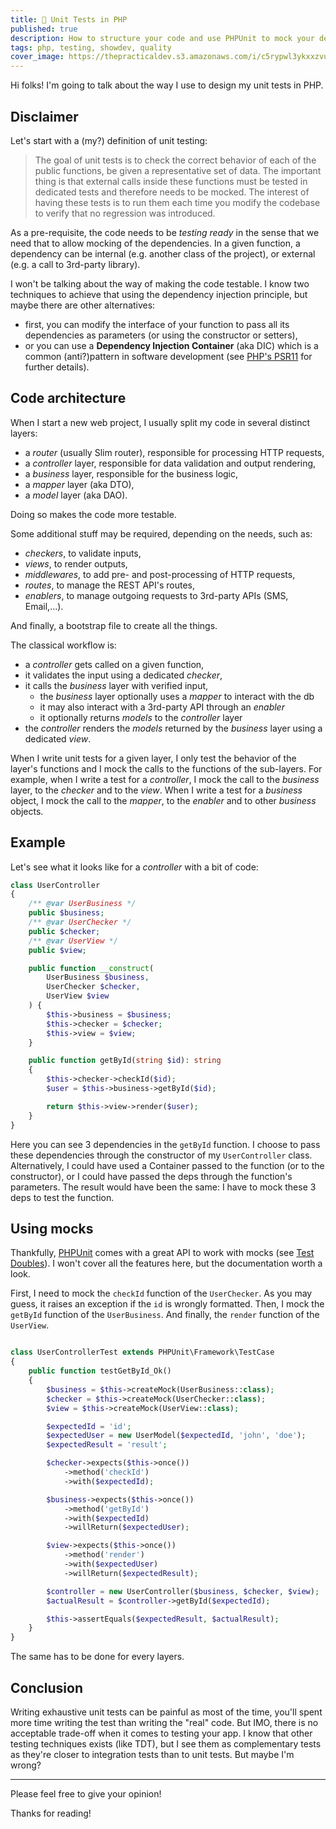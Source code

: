 ```yaml
---
title: 🐘 Unit Tests in PHP
published: true
description: How to structure your code and use PHPUnit to mock your dependencies
tags: php, testing, showdev, quality
cover_image: https://thepracticaldev.s3.amazonaws.com/i/c5rypwl3ykxxzvuvmkld.png
---
```


Hi folks! I'm going to talk about the way I use to design my unit tests in PHP.

## <i class="fas fa-terminal"></i> Disclaimer

Let's start with a (my?) definition of unit testing:

> The goal of unit tests is to check the correct behavior of each of the public functions, be given a representative set of data.
> The important thing is that external calls inside these functions must be tested in dedicated tests and therefore needs to be mocked.
> The interest of having these tests is to run them each time you modify the codebase to verify that no regression was introduced.

As a pre-requisite, the code needs to be *testing ready* in the sense that we need that to allow mocking of the dependencies. In a given function, a dependency can be internal (e.g. another class of the project), or external (e.g. a call to 3rd-party library).

I won't be talking about the way of making the code testable. I know two techniques to achieve that using the dependency injection principle, but maybe there are other alternatives:
- first, you can modify the interface of your function to pass all its dependencies as parameters (or using the constructor or setters),
- or you can use a **Dependency Injection Container** (aka DIC) which is a common (anti?)pattern in software development (see [PHP's PSR11](https://www.php-fig.org/psr/psr-11/) for further details).

## <i class="fas fa-terminal"></i> Code architecture

When I start a new web project, I usually split my code in several distinct layers:
- a *router* (usually Slim router), responsible for processing HTTP requests,
- a *controller* layer, responsible for data validation and output rendering,
- a *business* layer, responsible for the business logic,
- a *mapper* layer (aka DTO),
- a *model* layer (aka DAO).

Doing so makes the code more testable. 

Some additional stuff may be required, depending on the needs, such as:
- *checkers*, to validate inputs,
- *views*, to render outputs,
- *middlewares*, to add pre- and post-processing of HTTP requests,
- *routes*, to manage the REST API's routes,
- *enablers*, to manage outgoing requests to 3rd-party APIs (SMS, Email,...).

And finally, a bootstrap file to create all the things.

The classical workflow is:
- a *controller* gets called on a given function,
- it validates the input using a dedicated *checker*,
- it calls the *business* layer with verified input,
    - the *business* layer optionally uses a *mapper* to interact with the db
    - it may also interact with a 3rd-party API through an *enabler*
    - it optionally returns *models* to the *controller* layer
- the *controller* renders the *models* returned by the *business* layer using a dedicated *view*.

When I write unit tests for a given layer, I only test the behavior of the layer's functions and I mock the calls to the functions of the sub-layers. For example, when I write a test for a *controller*, I mock the call to the *business* layer, to the *checker* and to the *view*. When I write a test for a *business* object, I mock the call to the *mapper*, to the *enabler* and to other *business* objects.

## <i class="fas fa-terminal"></i> Example

Let's see what it looks like for a *controller* with a bit of code:

```php
class UserController
{
    /** @var UserBusiness */
    public $business;
    /** @var UserChecker */
    public $checker;
    /** @var UserView */
    public $view;

    public function __construct(
        UserBusiness $business, 
        UserChecker $checker, 
        UserView $view
    ) {
        $this->business = $business;
        $this->checker = $checker;
        $this->view = $view;
    }

    public function getById(string $id): string
    {
        $this->checker->checkId($id);
        $user = $this->business->getById($id);

        return $this->view->render($user);
    }
}
```

Here you can see 3 dependencies in the `getById` function. I choose to pass these dependencies through the constructor of my `UserController` class. Alternatively, I could have used a Container passed to the function (or to the constructor), or I could have passed the deps through the function's parameters. The result would have been the same: I have to mock these 3 deps to test the function.

## <i class="fas fa-terminal"></i> Using mocks

Thankfully, [PHPUnit](https://phpunit.de/) comes with a great API to work with mocks (see [Test Doubles](https://phpunit.readthedocs.io/en/7.4/test-doubles.html)). I won't cover all the features here, but the documentation worth a look.

First, I need to mock the `checkId` function of the `UserChecker`. As you may guess, it raises an exception if the `id` is wrongly formatted.
Then, I mock the `getById` function of the `UserBusiness`.
And finally, the `render` function of the `UserView`.

```php

class UserControllerTest extends PHPUnit\Framework\TestCase
{
    public function testGetById_Ok()
    {
        $business = $this->createMock(UserBusiness::class);
        $checker = $this->createMock(UserChecker::class);
        $view = $this->createMock(UserView::class);

        $expectedId = 'id';
        $expectedUser = new UserModel($expectedId, 'john', 'doe');
        $expectedResult = 'result';

        $checker->expects($this->once())
            ->method('checkId')
            ->with($expectedId);

        $business->expects($this->once())
            ->method('getById')
            ->with($expectedId)
            ->willReturn($expectedUser);

        $view->expects($this->once())
            ->method('render')
            ->with($expectedUser)
            ->willReturn($expectedResult);

        $controller = new UserController($business, $checker, $view);
        $actualResult = $controller->getById($expectedId);

        $this->assertEquals($expectedResult, $actualResult);
    }
}
```

The same has to be done for every layers.

## <i class="fas fa-terminal"></i> Conclusion

Writing exhaustive unit tests can be painful as most of the time, you'll spent more time writing the test than writing the "real" code.
But IMO, there is no acceptable trade-off when it comes to testing your app.
I know that other testing techniques exists (like TDT), but I see them as complementary tests as they're closer to integration tests than to unit tests. But maybe I'm wrong?

---

Please feel free to give your opinion!

Thanks for reading!
